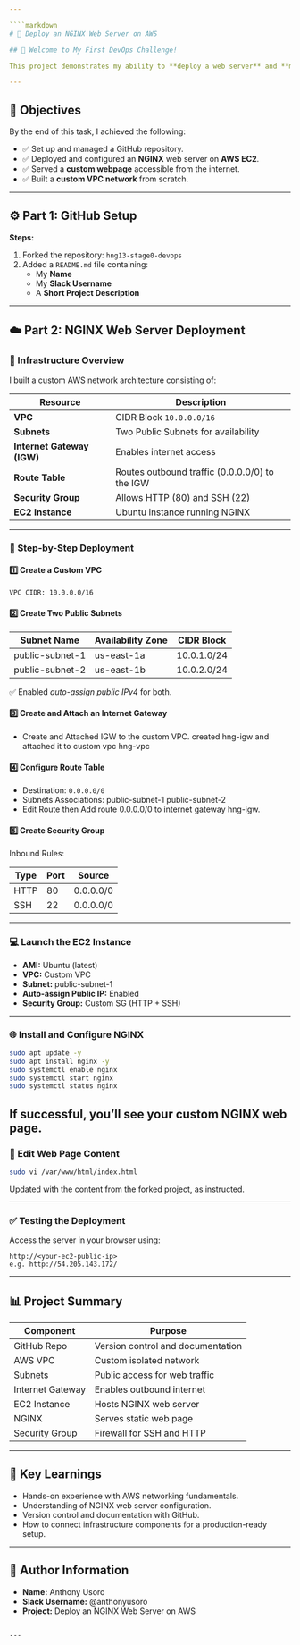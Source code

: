 ```yaml
---

````markdown
# 🚀 Deploy an NGINX Web Server on AWS

## 🎉 Welcome to My First DevOps Challenge!

This project demonstrates my ability to **deploy a web server** and **manage a GitHub workflow**, closely mirroring real-world DevOps environments.

---
```


## 🧩 Objectives

By the end of this task, I achieved the following:
- ✅ Set up and managed a GitHub repository.
- ✅ Deployed and configured an **NGINX** web server on **AWS EC2**.
- ✅ Served a **custom webpage** accessible from the internet.
- ✅ Built a **custom VPC network** from scratch.

---

## ⚙️ Part 1: GitHub Setup

**Steps:**
1. Forked the repository: `hng13-stage0-devops`
2. Added a `README.md` file containing:
   - My **Name**
   - My **Slack Username**
   - A **Short Project Description**

---

## ☁️ Part 2: NGINX Web Server Deployment

### 🧭 Infrastructure Overview

I built a custom AWS network architecture consisting of:

| Resource | Description |
|-----------|--------------|
| **VPC** | CIDR Block `10.0.0.0/16` |
| **Subnets** | Two Public Subnets for availability |
| **Internet Gateway (IGW)** | Enables internet access |
| **Route Table** | Routes outbound traffic (0.0.0.0/0) to the IGW |
| **Security Group** | Allows HTTP (80) and SSH (22) |
| **EC2 Instance** | Ubuntu instance running NGINX |

---

### 🔧 Step-by-Step Deployment

#### 1️⃣ Create a Custom VPC
```bash
VPC CIDR: 10.0.0.0/16
````

#### 2️⃣ Create Two Public Subnets

| Subnet Name     | Availability Zone | CIDR Block  |
| --------------- | ----------------- | ----------- |
| public-subnet-1 | us-east-1a        | 10.0.1.0/24 |
| public-subnet-2 | us-east-1b        | 10.0.2.0/24 |

✅ Enabled *auto-assign public IPv4* for both.

#### 3️⃣ Create and Attach an Internet Gateway

* Create and Attached IGW to the custom VPC.
created hng-igw and attached it to custom vpc hng-vpc

#### 4️⃣ Configure Route Table

* Destination: `0.0.0.0/0`
* Subnets Associations: public-subnet-1
                        public-subnet-2
* Edit Route then Add route 0.0.0.0/0 to internet gateway hng-igw.

#### 5️⃣ Create Security Group

Inbound Rules:

| Type | Port | Source    |
| ---- | ---- | --------- |
| HTTP | 80   | 0.0.0.0/0 |
| SSH  | 22   | 0.0.0.0/0 |

---

### 💻 Launch the EC2 Instance

* **AMI:** Ubuntu (latest)
* **VPC:** Custom VPC
* **Subnet:** public-subnet-1
* **Auto-assign Public IP:** Enabled
* **Security Group:** Custom SG (HTTP + SSH)

---

### 🌐 Install and Configure NGINX

```bash
sudo apt update -y
sudo apt install nginx -y
sudo systemctl enable nginx
sudo systemctl start nginx
sudo systemctl status nginx
```
If successful, you’ll see your **custom NGINX web page**.
---

### 📝 Edit Web Page Content

```bash
sudo vi /var/www/html/index.html
```

Updated with the content from the forked project, as instructed.

---

### ✅ Testing the Deployment

Access the server in your browser using:

```
http://<your-ec2-public-ip>
e.g. http://54.205.143.172/

```

---

## 📊 Project Summary

| Component        | Purpose                           |
| ---------------- | --------------------------------- |
| GitHub Repo      | Version control and documentation |
| AWS VPC          | Custom isolated network           |
| Subnets          | Public access for web traffic     |
| Internet Gateway | Enables outbound internet         |
| EC2 Instance     | Hosts NGINX web server            |
| NGINX            | Serves static web page            |
| Security Group   | Firewall for SSH and HTTP         |

---

## 🧠 Key Learnings

* Hands-on experience with AWS networking fundamentals.
* Understanding of NGINX web server configuration.
* Version control and documentation with GitHub.
* How to connect infrastructure components for a production-ready setup.

---

## 👤 Author Information

* **Name:** Anthony Usoro
* **Slack Username:** @anthonyusoro
* **Project:** Deploy an NGINX Web Server on AWS

```

---
